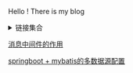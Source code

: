 Hello ! There is my blog


<details>
    <summary>链接集合</summary>
    <ul>
        <li><a href='https://www.baidu.com'>示例链接</a></li>
        <li>asfja</li>
    </ul>
</details>

[消息中间件的作用](https://github.com/GoodRunner/java-pack/tree/master/mq)

[springboot + mybatis的多数据源配置](https://github.com/GoodRunner/java-pack/blob/master/mybatis/MultiDataSource.MD)
